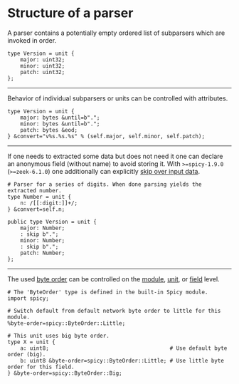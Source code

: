 # Structure of a parser

A parser contains a potentially empty ordered list of subparsers which are invoked in order.

```spicy
type Version = unit {
    major: uint32;
    minor: uint32;
    patch: uint32;
};
```

* * *

Behavior of individual subparsers or units can be controlled with attributes.

```spicy
type Version = unit {
    major: bytes &until=b".";
    minor: bytes &until=b".";
    patch: bytes &eod;
} &convert="v%s.%s.%s" % (self.major, self.minor, self.patch);
```

* * *

If one needs to extracted some data but does not need it one can declare an
anonymous field (without name) to avoid storing it. With `>=spicy-1.9.0`
(`>=zeek-6.1.0`) one additionally can explicitly [skip over input
data](https://docs.zeek.org/projects/spicy/en/latest/programming/parsing.html#skipping-input).

```spicy
# Parser for a series of digits. When done parsing yields the extracted number.
type Number = unit {
    n: /[[:digit:]]+/;
} &convert=self.n;

public type Version = unit {
    major: Number;
    : skip b".";
    minor: Number;
    : skip b".";
    patch: Number;
};
```

* * *

The used [byte
order](https://docs.zeek.org/projects/spicy/en/latest/programming/library.html#types)
can be controlled on the
[module](https://docs.zeek.org/projects/spicy/en/latest/programming/language/modules.html#global-properties),
[unit](https://docs.zeek.org/projects/spicy/en/latest/programming/parsing.html#unit-attributes),
or
[field](https://docs.zeek.org/projects/spicy/en/latest/programming/parsing.html#integer)
level.

```spicy
# The 'ByteOrder' type is defined in the built-in Spicy module.
import spicy;

# Switch default from default network byte order to little for this module.
%byte-order=spicy::ByteOrder::Little;

# This unit uses big byte order.
type X = unit {
    a: uint8;                                      # Use default byte order (big).
    b: uint8 &byte-order=spicy::ByteOrder::Little; # Use little byte order for this field.
} &byte-order=spicy::ByteOrder::Big;
```
